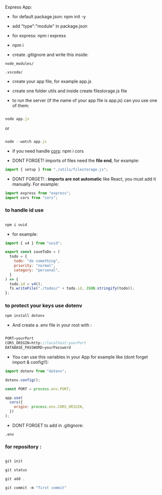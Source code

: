 Express App:

- for default package.json: npm init -y

- add "type":"module" in package.json

- for express: npm i express

- npm i

- create .gitignore and write this inside:

```
node_modules/

.vscode/

```

- create your app file, for example app.js

- create one folder utils and inside create filestorage.js file

- to run the server (if the name of your app file is app.js) can you use one of them:

```javascript

node app.js

```

or

```javascript

node --watch app.js


```

- if you need handle [cors](https://www.npmjs.com/package/cors): npm i cors

- DONT FORGET! imports of files need the **file end**, for example:

```javascript
import { setup } from "./utils/filestorage.js";
```

- DONT FORGET! : **imports are not automatic** like React, you must add it manually. For example:

```javascript
import express from "express";
import cors from "cors";
```

### to handle id use

```javascript

npm i uuid

```

- for example:

```javascript
import { v4 } from "uuid";

export const saveToDo = (
  todo = {
    todo: "do something",
    priority: "normal",
    category: "personal",
  }
) => {
  todo.id = v4();
  fs.writeFile("./todos/" + todo.id, JSON.stringify(todo));
};
```

### to protect your keys use dotenv

```javascript
npm install dotenv

```

- And create a .env file in your root with :

```javascript

PORT=yourPort
CORS_ORIGIN=http://localhost:yourPort
DATABASE_PASSWORD=yourPassword

```

- You can use this variables in your App for example like (dont forget import & config!!):

```javascript
import dotenv from "dotenv";

dotenv.config();

const PORT = process.env.PORT;

app.use(
  cors({
    origin: process.env.CORS_ORIGIN,
  })
);
```

- DONT FORGET to add in .gitignore:

```
.env

```

### for repository :

```javascript

git init

git status

git add .

git commit -m "first commit"

```

